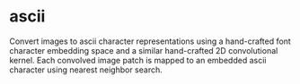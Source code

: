 # ascii
Convert images to ascii character representations using a hand-crafted font character embedding space and a similar hand-crafted 2D convolutional kernel. Each convolved image patch is mapped to an embedded ascii character using nearest neighbor search. 
